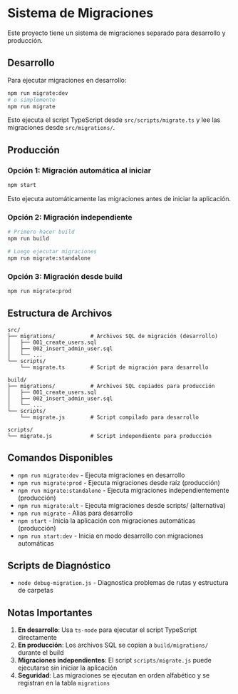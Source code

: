 # Sistema de Migraciones

Este proyecto tiene un sistema de migraciones separado para desarrollo y producción.

## Desarrollo

Para ejecutar migraciones en desarrollo:

```bash
npm run migrate:dev
# o simplemente
npm run migrate
```

Esto ejecuta el script TypeScript desde `src/scripts/migrate.ts` y lee las migraciones desde `src/migrations/`.

## Producción

### Opción 1: Migración automática al iniciar

```bash
npm start
```

Esto ejecuta automáticamente las migraciones antes de iniciar la aplicación.

### Opción 2: Migración independiente

```bash
# Primero hacer build
npm run build

# Luego ejecutar migraciones
npm run migrate:standalone
```

### Opción 3: Migración desde build

```bash
npm run migrate:prod
```

## Estructura de Archivos

```
src/
├── migrations/           # Archivos SQL de migración (desarrollo)
│   ├── 001_create_users.sql
│   ├── 002_insert_admin_user.sql
│   └── ...
└── scripts/
    └── migrate.ts        # Script de migración para desarrollo

build/
├── migrations/           # Archivos SQL copiados para producción
│   ├── 001_create_users.sql
│   ├── 002_insert_admin_user.sql
│   └── ...
└── scripts/
    └── migrate.js        # Script compilado para desarrollo

scripts/
└── migrate.js            # Script independiente para producción
```

## Comandos Disponibles

- `npm run migrate:dev` - Ejecuta migraciones en desarrollo
- `npm run migrate:prod` - Ejecuta migraciones desde raíz (producción)
- `npm run migrate:standalone` - Ejecuta migraciones independientemente (producción)
- `npm run migrate:alt` - Ejecuta migraciones desde scripts/ (alternativa)
- `npm run migrate` - Alias para desarrollo
- `npm start` - Inicia la aplicación con migraciones automáticas (producción)
- `npm run start:dev` - Inicia en modo desarrollo con migraciones automáticas

## Scripts de Diagnóstico

- `node debug-migration.js` - Diagnostica problemas de rutas y estructura de carpetas

## Notas Importantes

1. **En desarrollo**: Usa `ts-node` para ejecutar el script TypeScript directamente
2. **En producción**: Los archivos SQL se copian a `build/migrations/` durante el build
3. **Migraciones independientes**: El script `scripts/migrate.js` puede ejecutarse sin iniciar la aplicación
4. **Seguridad**: Las migraciones se ejecutan en orden alfabético y se registran en la tabla `migrations`
